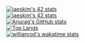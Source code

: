 [![jaeskim's 42 stats](https://badge42.herokuapp.com/api/stats/hsabir?darkmode=false&cursus=C%20Piscine)](https://github.com/JaeSeoKim/badge42)\
[![jaeskim's 42 stats](https://badge42.herokuapp.com/api/stats/hsabir?darkmode=false)](https://github.com/JaeSeoKim/badge42)\
[![Anurag's GitHub stats](https://github-readme-stats.vercel.app/api?username=1mthe0wl&show_icons=true&theme=radical)](https://github.com/anuraghazra/github-readme-stats)\
[![Top Langs](https://github-readme-stats.vercel.app/api/top-langs/?username=1mthe0wl&layout=compact)](https://github.com/anuraghazra/github-readme-stats)\
[![willianrod's wakatime stats](https://github-readme-stats.vercel.app/api/wakatime?username=1mthe0wl)](https://github.com/anuraghazra/github-readme-stats)
